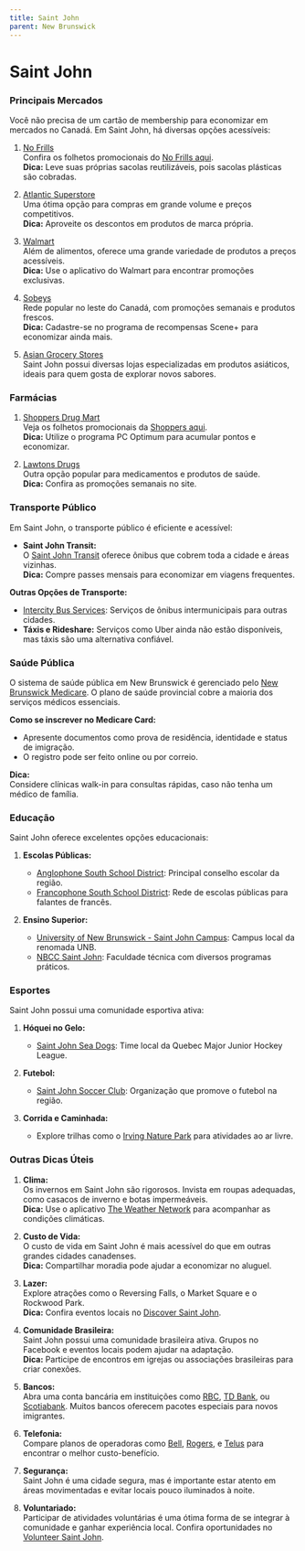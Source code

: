 ```yaml
---
title: Saint John
parent: New Brunswick
---
```


# Saint John

### Principais Mercados

Você não precisa de um cartão de membership para economizar em mercados no Canadá. Em Saint John, há diversas opções acessíveis:

1. [No Frills](https://www.nofrills.ca)  
    Confira os folhetos promocionais do [No Frills aqui](https://flyers.smartcanucks.ca/no-frills-canada).  
    **Dica:** Leve suas próprias sacolas reutilizáveis, pois sacolas plásticas são cobradas.

2. [Atlantic Superstore](https://www.atlanticsuperstore.ca)  
    Uma ótima opção para compras em grande volume e preços competitivos.  
    **Dica:** Aproveite os descontos em produtos de marca própria.

3. [Walmart](https://www.walmart.ca)  
    Além de alimentos, oferece uma grande variedade de produtos a preços acessíveis.  
    **Dica:** Use o aplicativo do Walmart para encontrar promoções exclusivas.

4. [Sobeys](https://www.sobeys.com)  
    Rede popular no leste do Canadá, com promoções semanais e produtos frescos.  
    **Dica:** Cadastre-se no programa de recompensas Scene+ para economizar ainda mais.

5. [Asian Grocery Stores](https://www.google.com/search?q=asian+grocery+stores+saint+john)  
    Saint John possui diversas lojas especializadas em produtos asiáticos, ideais para quem gosta de explorar novos sabores.

### Farmácias

1. [Shoppers Drug Mart](https://www1.shoppersdrugmart.ca/)  
    Veja os folhetos promocionais da [Shoppers aqui](https://flyers.smartcanucks.ca/shoppers-drug-mart-canada).  
    **Dica:** Utilize o programa PC Optimum para acumular pontos e economizar.

2. [Lawtons Drugs](https://www.lawtons.ca)  
    Outra opção popular para medicamentos e produtos de saúde.  
    **Dica:** Confira as promoções semanais no site.

### Transporte Público

Em Saint John, o transporte público é eficiente e acessível:

- **Saint John Transit:**  
  O [Saint John Transit](https://saintjohn.ca/en/transit) oferece ônibus que cobrem toda a cidade e áreas vizinhas.  
  **Dica:** Compre passes mensais para economizar em viagens frequentes.

**Outras Opções de Transporte:**  
- [Intercity Bus Services](https://www.maritimebus.com): Serviços de ônibus intermunicipais para outras cidades.  
- **Táxis e Rideshare:** Serviços como Uber ainda não estão disponíveis, mas táxis são uma alternativa confiável.

### Saúde Pública

O sistema de saúde pública em New Brunswick é gerenciado pelo [New Brunswick Medicare](https://www2.gnb.ca/content/gnb/en/departments/health.html). O plano de saúde provincial cobre a maioria dos serviços médicos essenciais.

**Como se inscrever no Medicare Card:**  
- Apresente documentos como prova de residência, identidade e status de imigração.  
- O registro pode ser feito online ou por correio.

**Dica:**  
Considere clínicas walk-in para consultas rápidas, caso não tenha um médico de família.

### Educação

Saint John oferece excelentes opções educacionais:

1. **Escolas Públicas:**  
    - [Anglophone South School District](https://asds.nbed.ca): Principal conselho escolar da região.  
    - [Francophone South School District](https://francophonesud.nbed.nb.ca): Rede de escolas públicas para falantes de francês.

2. **Ensino Superior:**  
    - [University of New Brunswick - Saint John Campus](https://www.unb.ca/saintjohn): Campus local da renomada UNB.  
    - [NBCC Saint John](https://nbcc.ca): Faculdade técnica com diversos programas práticos.

### Esportes

Saint John possui uma comunidade esportiva ativa:

1. **Hóquei no Gelo:**  
    - [Saint John Sea Dogs](https://sjseadogs.com): Time local da Quebec Major Junior Hockey League.

2. **Futebol:**  
    - [Saint John Soccer Club](https://www.saintjohnsoccer.ca): Organização que promove o futebol na região.

3. **Corrida e Caminhada:**  
    - Explore trilhas como o [Irving Nature Park](https://www.jdirving.com/Irving-Nature-Park.aspx) para atividades ao ar livre.

### Outras Dicas Úteis

1. **Clima:**  
    Os invernos em Saint John são rigorosos. Invista em roupas adequadas, como casacos de inverno e botas impermeáveis.  
    **Dica:** Use o aplicativo [The Weather Network](https://www.theweathernetwork.com) para acompanhar as condições climáticas.

2. **Custo de Vida:**  
    O custo de vida em Saint John é mais acessível do que em outras grandes cidades canadenses.  
    **Dica:** Compartilhar moradia pode ajudar a economizar no aluguel.

3. **Lazer:**  
    Explore atrações como o Reversing Falls, o Market Square e o Rockwood Park.  
    **Dica:** Confira eventos locais no [Discover Saint John](https://www.discoversaintjohn.com).

4. **Comunidade Brasileira:**  
    Saint John possui uma comunidade brasileira ativa. Grupos no Facebook e eventos locais podem ajudar na adaptação.  
    **Dica:** Participe de encontros em igrejas ou associações brasileiras para criar conexões.

5. **Bancos:**  
    Abra uma conta bancária em instituições como [RBC](https://www.rbc.com), [TD Bank](https://www.td.com), ou [Scotiabank](https://www.scotiabank.com). Muitos bancos oferecem pacotes especiais para novos imigrantes.

6. **Telefonia:**  
    Compare planos de operadoras como [Bell](https://www.bell.ca), [Rogers](https://www.rogers.com), e [Telus](https://www.telus.com) para encontrar o melhor custo-benefício.

7. **Segurança:**  
    Saint John é uma cidade segura, mas é importante estar atento em áreas movimentadas e evitar locais pouco iluminados à noite.

8. **Voluntariado:**  
    Participar de atividades voluntárias é uma ótima forma de se integrar à comunidade e ganhar experiência local. Confira oportunidades no [Volunteer Saint John](https://volunteergreatermoncton.com).
